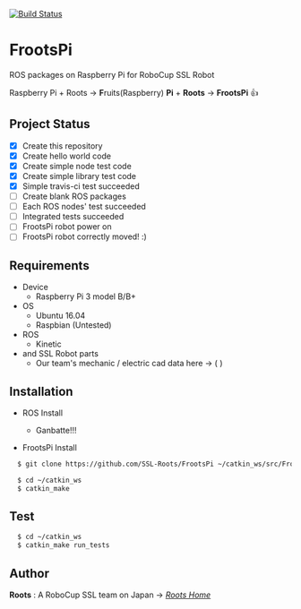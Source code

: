 [![Build Status](https://travis-ci.org/SSL-Roots/FrootsPi.svg?branch=master)](https://travis-ci.org/SSL-Roots/FrootsPi)

# FrootsPi
ROS packages on Raspberry Pi for RoboCup SSL Robot

Raspberry Pi + Roots -> **F**ruits(Raspberry) **Pi** + **Roots** -> **FrootsPi** :thumbsup:

## Project Status
- [x] Create this repository
- [x] Create hello world code
- [x] Create simple node test code
- [x] Create simple library test code
- [x] Simple travis-ci test succeeded
- [ ] Create blank ROS packages
- [ ] Each ROS nodes' test succeeded
- [ ] Integrated tests succeeded
- [ ] FrootsPi robot power on
- [ ] FrootsPi robot correctly moved! :)

## Requirements
- Device
  - Raspberry Pi 3 model B/B+
- OS
  - Ubuntu 16.04
  - Raspbian (Untested)
- ROS
  - Kinetic
- and SSL Robot parts
  - Our team's mechanic / electric cad data here -> ( )

## Installation
- ROS Install
  - Ganbatte!!!
  
- FrootsPi Install

```zsh
  $ git clone https://github.com/SSL-Roots/FrootsPi ~/catkin_ws/src/FrootsPi

  $ cd ~/catkin_ws
  $ catkin_make
```

## Test

```zsh
  $ cd ~/catkin_ws
  $ catkin_make run_tests
```

## Author

**Roots** : A RoboCup SSL team on Japan -> [*Roots Home*](https://github.com/SSL-Roots/Roots_home/wiki)

